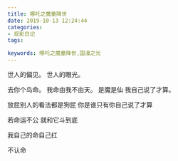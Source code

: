 ```yaml
---
title: 哪吒之魔童降世
date: 2019-10-13 12:24:44
categories:
- 观影日记
tags:

keywords: 哪吒之魔童降世,国漫之光
---
```


世人的偏见。
世人的眼光。

去你个鸟命。
我命由我不由天。
是魔是仙
我自己说了才算。

放屁别人的看法都是狗屁
你是谁只有你自己说了才算

若命运不公 就和它斗到底

我自己的命自己扛

不认命

<!-- more -->
